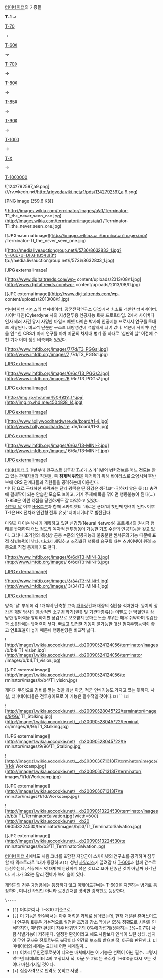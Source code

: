 [터미네이터](%ED%84%B0%EB%AF%B8%EB%84%A4%EC%9D%B4%ED%84%B0%28%EB%A1%9C%EB%B4%87%29.md)의 기종들

**T-1**
→

[T-70](T-70.md)

→

[T-600](T-600.md)

→

[T-700](T-700.md)

→

[T-800](T-800.md)

→

[T-850](T-850.md)

→

[T-900](T-900.md)

→

[T-1000](T-1000.md)

→

[T-X](T-X.md)

→

[T-1000000](T-1000000.md)

  

![1242792597_a9.png](//rv.wkcdn.net/http://rigvedawiki.net/r1/pds/1242792597_a
9.png)

[PNG image (259.6 KB)]

  

![http://images.wikia.com/terminator/images/a/a1/Terminator-
T1_the_never_seen_one.jpg](http://images.wikia.com/terminator/images/a/a1
/Terminator-T1_the_never_seen_one.jpg)

[[JPG external image]](http://images.wikia.com/terminator/images/a/a1
/Terminator-T1_the_never_seen_one.jpg)

  

![http://media.liveauctiongroup.net/i/5736/8632833_1.jpg?v=8CE70FDFAF1B540](ht
tp://media.liveauctiongroup.net/i/5736/8632833_1.jpg)

[[JPG external image]](http://media.liveauctiongroup.net/i/5736/8632833_1.jpg)

  

![http://www.digitaltrends.com/wp-
content/uploads/2013/08/t1.jpg](http://www.digitaltrends.com/wp-
content/uploads/2013/08/t1.jpg)

[[JPG external image]](http://www.digitaltrends.com/wp-
content/uploads/2013/08/t1.jpg)

[터미네이터 시리즈](%ED%84%B0%EB%AF%B8%EB%84%A4%EC%9D%B4%ED%84%B0%20%EC%8B%9C%EB%A6%AC%EC%A6%88.md)의 터미네이터. 공군전략연구소 [CRS](CRS.md)에서 최초로 개발한 터미네이터.  
사이버다인(Cyberdyne)사의 지상전투용 인공지능 로봇 프로토타입. 2에서 사이버다인사 테러 사건 당시 사망한 마일즈 베넷 다이슨 박사의
인공지능 프로세서 연구를 토대로 개발된다. 비교적 단순한 구조로 대량생산에 적합하게 되어 있다. 덕분에 사이버다인을 인수한 CRS가 마저
연구를 마쳐 미군의 차세대 병기 중 하나로 '심판의 날' 이전에 수천 기가 이미 생산 비축되어 있었다.  

![http://www.imfdb.org/images/7/7d/T3_PGGs1.jpg](http://www.imfdb.org/images/7
/7d/T3_PGGs1.jpg)

[[JPG external image]](http://www.imfdb.org/images/7/7d/T3_PGGs1.jpg)

  

![http://www.imfdb.org/images/6/6c/T3_PGGs2.jpg](http://www.imfdb.org/images/6
/6c/T3_PGGs2.jpg)

[[JPG external image]](http://www.imfdb.org/images/6/6c/T3_PGGs2.jpg)

  

![http://img.rp.vhd.me/4504828_l4.jpg](http://img.rp.vhd.me/4504828_l4.jpg)

[[JPG external image]](http://img.rp.vhd.me/4504828_l4.jpg)

  

![http://www.hollywoodhardware.de/board/t1-8.jpg](http://www.hollywoodhardware
.de/board/t1-8.jpg)

[[JPG external image]](http://www.hollywoodhardware.de/board/t1-8.jpg)

  

![http://www.imfdb.org/images/6/6a/T3-MINI-2.jpg](http://www.imfdb.org/images/
6/6a/T3-MINI-2.jpg)

[[JPG external image]](http://www.imfdb.org/images/6/6a/T3-MINI-2.jpg)

  
[터미네이터 3](%ED%84%B0%EB%AF%B8%EB%84%A4%EC%9D%B4%ED%84%B0%203.md) 후반부에 연구소로
침투한 [T-X](T-X.md)가 스카이넷의 병력정보를 어느 정도는 알고 있는 관계자들과 직원들, 즉 **잠재적 위협**을 제거하기
위해 바이러스로 오염시켜 후반부에 CRS 관계자들과 직원들을 공격하는데 이용한다.  
미니건으로 극대화한 화력과는 달리 광택을 띈 장갑은 생각보다 강하지 않은 듯`[1]` 총격에 걸레짝이 되는 안습한 모습도 보이고, 기계
주제에 목을 꺾이면 행동불능이 된다(...) T-850은 이런 약점을 당연하게도 잘 파악하고 있었다.  
[심판의 날](%EC%8B%AC%ED%8C%90%EC%9D%98%20%EB%82%A0.md) 이후 [H-K드론](H-K%20%EB%93%9C%EB%A1%A0.md)과 함께 스카이넷의 '새로운 군대'의 첫번째 병력이 된다. 이후 T-1은 HK
전차와 인간형 전투 유닛 '터미네이터'로 발전된다.

[마일즈 다이슨](%EB%A7%88%EC%9D%BC%EC%A6%88%20%EB%8B%A4%EC%9D%B4%EC%8A%A8.md) 박사가
계획하고 있던 신경망(Neural Network) 프로세서의 원시적 형태를 탑재하여 어느 정도의 독자적 전투행동이 가능한 기초 수준의
인공지능을 갖고 있다. 그러나 초기형의 특성상 곤충 수준의 인공지능과 불충분한 센서류의 기능 때문에 표적 식별능력이 낮다. 따라서 세밀하고
조직화된 행동이 요구될 때는 스카이넷이 원격 조종으로 직접 통제하기도 한다.

![http://www.imfdb.org/images/6/6d/T3-MINI-3.jpg](http://www.imfdb.org/images/
6/6d/T3-MINI-3.jpg)

[[JPG external image]](http://www.imfdb.org/images/6/6d/T3-MINI-3.jpg)

  

![http://www.imfdb.org/images/3/34/T3-MINI-1.jpg](http://www.imfdb.org/images/
3/34/T3-MINI-1.jpg)

[[JPG external image]](http://www.imfdb.org/images/3/34/T3-MINI-1.jpg)

  
양쪽 '팔' 부위에 각 1개씩의 단축형 고속 [개틀링](%EA%B0%9C%ED%8B%80%EB%A7%81.md)건과 대량의 실탄을
적재한다. 동체의 장갑은 개발 당시의 통상적인 소구경 화기(권총 및 기관단총류)는 이빨도 안 먹힐만큼 상당한 방어력을 발휘하지만 장갑으로
보호받지 못하는 노출 부위는 매우 취약하며 철갑탄과 소총탄에는 방어력이 낮다. 빠르고 민첩한 기동이 불가능한 대신 험지주행능력이 좋고
연료효율이 높기 때문에 행동반경은 비교적 넓다.

![http://images1.wikia.nocookie.net/__cb20090524124056/terminator/images/b/b4/
T1_vision.jpg](http://images1.wikia.nocookie.net/__cb20090524124056/terminator
/images/b/b4/T1_vision.jpg)

[[JPG external image]](http://images1.wikia.nocookie.net/__cb20090524124056/te
rminator/images/b/b4/T1_vision.jpg)

  
게다가 무인으로 경비를 맡는 것을 봐선 아군, 적군 인식기능도 가지고 있는 듯하다. 사실, 터미네이터들은 전투용이므로 이 기능은 필수적일
것이다.`[2]``[3]`

![http://images1.wikia.nocookie.net/__cb20090528045722/terminator/images/9/96/
T1_Stalking.jpg](http://images1.wikia.nocookie.net/__cb20090528045722/terminat
or/images/9/96/T1_Stalking.jpg)

[[JPG external image]](http://images1.wikia.nocookie.net/__cb20090528045722/te
rminator/images/9/96/T1_Stalking.jpg)

  

![http://images1.wikia.nocookie.net/__cb20090607131317/terminator/images/1/1d/
Workcamp.jpg](http://images1.wikia.nocookie.net/__cb20090607131317/terminator/
images/1/1d/Workcamp.jpg)

[[JPG external image]](http://images1.wikia.nocookie.net/__cb20090607131317/te
rminator/images/1/1d/Workcamp.jpg)

  

![http://images1.wikia.nocookie.net/__cb20090513224530/terminator/images/b/b3/
T1_TerminatorSalvation.jpg?width=600](http://images1.wikia.nocookie.net/__cb20
090513224530/terminator/images/b/b3/T1_TerminatorSalvation.jpg)

[[JPG external image]](http://images1.wikia.nocookie.net/__cb20090513224530/te
rminator/images/b/b3/T1_TerminatorSalvation.jpg)

  
[터미네이터 4](%ED%84%B0%EB%AF%B8%EB%84%A4%EC%9D%B4%ED%84%B0%204.md)에서도 처음 코너를
포함한 저항군이 스카이넷의 연구소를 공격하며 침투할 때 엑스트라로 1대가 등장하고`[4]` 청년 [카일리스](%EC%B9%B4%EC%9D%BC%20%EB%A6%AC%EC%8A%A4.md)가 끌려갈 때
[T-600](T-600.md)과 함께 간수로 등장하는데, 작중에서 몇 대밖에 등장하지 않은 것으로 보아 단종된 것이 아닐까 생각된다.
게다가 3와는 달리 전체가 녹이 슬어 있다.

게임판의 경우 가정용에는 등장하지 않고 아케이드판에는 T-600을 지원하는 병기로 등장하며, 미니건 타입만 아니라 로켓런처를 장비한 강화판도
등장한다.  

`\----`

  * `[1]` 어디까지나 T~800 기준으로.
  * `[2]` 이 기능은 현실에서는 아주 어려운 과제로 남아있는데, 현재 개발된 휴머노이드나 연구용 로봇은 기본적으로 일정한 조명과 장소 앞에선 95% 정확도로 사람을 인식하지만, 이러한 환경이 자주 바뀌면 거의 0%에 가깝게(정확히는 2%~0.7%) 사람 식별기능이 저하된다. 일정한 환경이라고 해도 사람보다 인식이 느린 상태. 심지어 무인 군사용 전투로봇도 복장이나 인간의 보조를 받으며 적, 아군을 판단한다. 터미네이터의 세계는 도대체 어떤 세계일까...
  * `[3]` 어차피 무인전투로봇이 나오는 매체에서는 이 기능은 선택이 아닌 필수. 그렇지 않으면 터미네이터 4의 고장나서 적, 아군 못 가리는 폭주한 T-600을 다시 보는 것이나 마찬가지일 것이다.
  * `[4]` 집중사격으로 반격도 못하고 사망...

